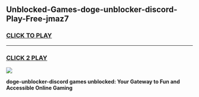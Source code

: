 
## Unblocked-Games-doge-unblocker-discord-Play-Free-jmaz7
<h3>
<a href="https://premium76.site?title=doge-unblocker-discord&ref=23A">CLICK TO PLAY</a></h3>
<hr>

<h3>
<a href="https://premium76.site?title=doge-unblocker-discord&ref=23A">CLICK 2 PLAY</a>
  
</h3>

<a href="https://premium76.site?title=doge-unblocker-discord&ref=23A"><img src="https://clearcache.store/games.png"></a>


**doge-unblocker-discord games unblocked: Your Gateway to Fun and Accessible Online Gaming**
